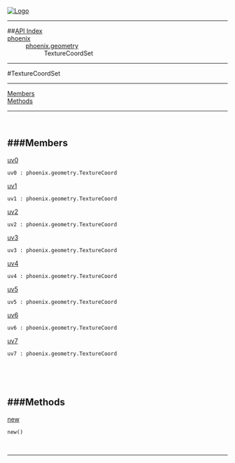 
[![Logo](../../../images/logo.png)](../../../index.html)

---


##[API Index](../../../api/index.html#phoenix.geometry)   
[phoenix](../)     
&emsp;&emsp;&emsp;[phoenix.geometry](./)   
&emsp;&emsp;&emsp;&emsp;&emsp;&emsp;TextureCoordSet

---

#TextureCoordSet


---


[Members](#Members)   
[Methods](#Methods)   


---

&nbsp;   

<a class="lift" name="Members" ></a>
###Members   
---
<a class="lift" name="uv0" href="#uv0">uv0</a>



`uv0 : phoenix.geometry.TextureCoord`

<span class="small_desc_flat">  </span>   

<a class="lift" name="uv1" href="#uv1">uv1</a>



`uv1 : phoenix.geometry.TextureCoord`

<span class="small_desc_flat">  </span>   

<a class="lift" name="uv2" href="#uv2">uv2</a>



`uv2 : phoenix.geometry.TextureCoord`

<span class="small_desc_flat">  </span>   

<a class="lift" name="uv3" href="#uv3">uv3</a>



`uv3 : phoenix.geometry.TextureCoord`

<span class="small_desc_flat">  </span>   

<a class="lift" name="uv4" href="#uv4">uv4</a>



`uv4 : phoenix.geometry.TextureCoord`

<span class="small_desc_flat">  </span>   

<a class="lift" name="uv5" href="#uv5">uv5</a>



`uv5 : phoenix.geometry.TextureCoord`

<span class="small_desc_flat">  </span>   

<a class="lift" name="uv6" href="#uv6">uv6</a>



`uv6 : phoenix.geometry.TextureCoord`

<span class="small_desc_flat">  </span>   

<a class="lift" name="uv7" href="#uv7">uv7</a>



`uv7 : phoenix.geometry.TextureCoord`

<span class="small_desc_flat">  </span>   

&nbsp;   

&nbsp;   

<a class="lift" name="Methods" ></a>
###Methods   
---
<a class="lift" name="new" href="#new">new</a>



`new() `

<span class="small_desc_flat">  </span>   



&nbsp;
&nbsp;
&nbsp;

---  


&nbsp;   
&nbsp;   